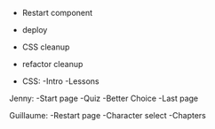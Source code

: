 
- Restart component
- deploy
- CSS cleanup
- refactor cleanup

- CSS:
    -Intro
    -Lessons

Jenny:
    -Start page
    -Quiz
    -Better Choice
    -Last page

Guillaume:
    -Restart page
    -Character select
    -Chapters

